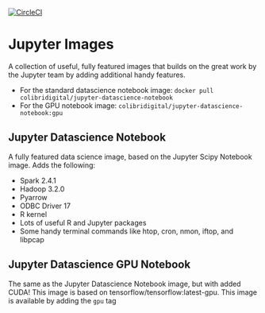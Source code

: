 [![CircleCI](https://circleci.com/gh/colibridigital/jupyter-images.svg?style=svg)](https://circleci.com/gh/colibridigital/jupyter-images)

# Jupyter Images
A collection of useful, fully featured images that builds on the great work by the Jupyter team by adding additional handy features.

* For the standard datascience notebook image: `docker pull colibridigital/jupyter-datascience-notebook`
* For the GPU notebook image: `colibridigital/jupyter-datascience-notebook:gpu`

## Jupyter Datascience Notebook
A fully featured data science image, based on the Jupyter Scipy Notebook image.  Adds the following:
* Spark 2.4.1
* Hadoop 3.2.0
* Pyarrow
* ODBC Driver 17
* R kernel
* Lots of useful R and Jupyter packages
* Some handy terminal commands like htop, cron, nmon, iftop, and libpcap

## Jupyter Datascience GPU Notebook
The same as the Jupyter Datascience Notebook image, but with added CUDA!  This image is based on tensorflow/tensorflow:latest-gpu.  This image is available by adding the `gpu` tag

